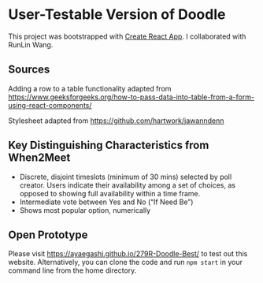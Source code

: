 # User-Testable Version of Doodle

This project was bootstrapped with [Create React App](https://github.com/facebook/create-react-app).
I collaborated with RunLin Wang.

## Sources

Adding a row to a table functionality adapted from https://www.geeksforgeeks.org/how-to-pass-data-into-table-from-a-form-using-react-components/

Stylesheet adapted from https://github.com/hartwork/jawanndenn

## Key Distinguishing Characteristics from When2Meet

* Discrete, disjoint timeslots (minimum of 30 mins) selected by poll creator. Users indicate their availability among a set of choices, as opposed to showing full availability within a time frame.
* Intermediate vote between Yes and No (“If Need Be”)
* Shows most popular option, numerically

## Open Prototype

Please visit https://ayaegashi.github.io/279R-Doodle-Best/ to test out this website. Alternatively, you can clone the code and run `npm start` in your command line from the home directory.
